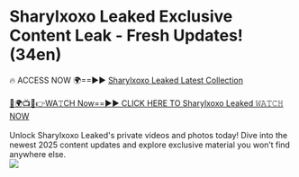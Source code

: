 # Sharylxoxo Leaked Exclusive Content Leak - Fresh Updates! (34en)

🔥 ACCESS NOW 🌍==►► <a href="https://tinyurl.com/kvy9nzfs" rel="nofollow">Sharylxoxo Leaked Latest Collection</a>
<br><br>
[🔴🌍📺📱👉WA𝚃CH Now==►► CLICK HERE TO Sharylxoxo Leaked 𝚆𝙰𝚃𝙲𝙷 NOW](https://tinyurl.com/kvy9nzfs)
<br><br>
Unlock Sharylxoxo Leaked's private videos and photos today! Dive into the newest 2025 content updates and explore exclusive material you won’t find anywhere else.
<br>
<a href="https://tinyurl.com/kvy9nzfs" rel="nofollow" data-target="animated-image.originalLink"><img src="https://camo.githubusercontent.com/8a4f000d20f83aca3bf7ec5f350d767afa0574a8a352519fd8cfa583a6f93a33/68747470733a2f2f692e696d6775722e636f6d2f644a486b345a712e676966" data-canonical-src="https://i.imgur.com/dJHk4Zq.gif" style="max-width: 100%; display: inline-block;" data-target="animated-image.originalImage"></a>
<br>
